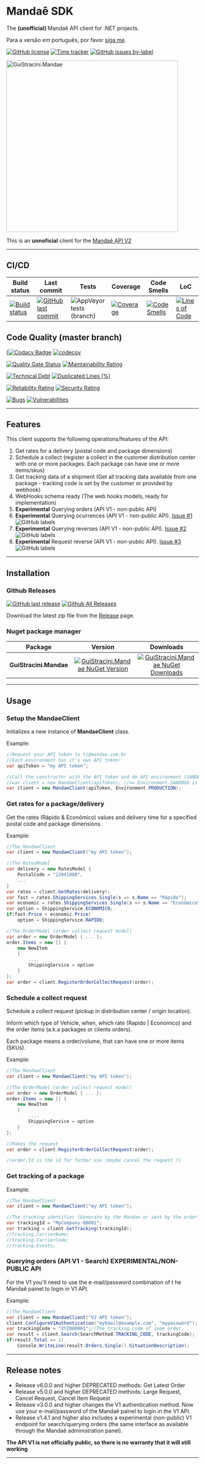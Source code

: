 # Mandaê SDK

The **(unofficial)** Mandaê API client for .NET projects.

Para a versão em português, por favor [siga me](/README.pt-br.md).

[![GitHub license](https://img.shields.io/github/license/guibranco/GuiStracini.Mandae)](https://github.com/guibranco/GuiStracini.Mandae)
[![Time tracker](https://wakatime.com/badge/github/guibranco/GuiStracini.Mandae.svg)](https://wakatime.com/badge/github/guibranco/CGuiStracini.Mandae)
[![GitHub issues by-label](https://img.shields.io/github/issues/guibranco/guistracini.mandae/help%20wanted.svg)](https://github.com/guibranco/guistracini.mandae/issues?q=is%3Aissue+is%3Aopen+label%3A%22help+wanted%22)

<img src="https://raw.githubusercontent.com/guibranco/GuiStracini.Mandae/master/Mandae.png" alt="GuiStracini.Mandae" width="450" height="450" />

This is an **unnoficial** client for the [Mandaê API V2](https://dev.mandae.com.br/api/index.html)

---

## CI/CD

| Build status | Last commit | Tests | Coverage | Code Smells | LoC | 
|--------------|-------------|-------|----------|-------------|-----|
| [![Build status](https://ci.appveyor.com/api/projects/status/2et11cwujyfnsruj?svg=true)](https://ci.appveyor.com/project/guibranco/guistracini-mandae) | [![GitHub last commit](https://img.shields.io/github/last-commit/guibranco/GuiStracini.Mandae/master)](https://github.com/guibranco/GuiStracini.Mandae) | ![AppVeyor tests (branch)](https://img.shields.io/appveyor/tests/guibranco/GuiStracini.Mandae/master?compact_message) | [![Coverage](https://sonarcloud.io/api/project_badges/measure?project=guibranco_GuiStracini.Mandae&metric=coverage&branch=master)](https://sonarcloud.io/dashboard?id=guibranco_GuiStracini.Mandae) | [![Code Smells](https://sonarcloud.io/api/project_badges/measure?project=guibranco_GuiStracini.Mandae&metric=code_smells&branch=master)](https://sonarcloud.io/dashboard?id=guibranco_GuiStracini.Mandae) | [![Lines of Code](https://sonarcloud.io/api/project_badges/measure?project=guibranco_GuiStracini.Mandae&metric=ncloc&branch=master)](https://sonarcloud.io/dashboard?id=guibranco_GuiStracini.Mandae) | 

## Code Quality (master branch)

[[![Codacy Badge](https://app.codacy.com/project/badge/Grade/727443824fe244be840dc6ba2e444c9e)](https://www.codacy.com/gh/guibranco/GuiStracini.Mandae/dashboard?utm_source=github.com&amp;utm_medium=referral&amp;utm_content=guibranco/GuiStracini.Mandae&amp;utm_campaign=Badge_Grade)
[![codecov](https://codecov.io/gh/guibranco/GuiStracini.Mandae/branch/master/graph/badge.svg)](https://codecov.io/gh/guibranco/GuiStracini.Mandae)

[![Quality Gate Status](https://sonarcloud.io/api/project_badges/measure?project=guibranco_GuiStracini.Mandae&metric=alert_status)](https://sonarcloud.io/dashboard?id=guibranco_GuiStracini.Mandae)
[![Maintainability Rating](https://sonarcloud.io/api/project_badges/measure?project=guibranco_GuiStracini.Mandae&metric=sqale_rating)](https://sonarcloud.io/dashboard?id=guibranco_GuiStracini.Mandae)

[![Technical Debt](https://sonarcloud.io/api/project_badges/measure?project=guibranco_GuiStracini.Mandae&metric=sqale_index)](https://sonarcloud.io/dashboard?id=guibranco_GuiStracini.Mandae)
[![Duplicated Lines (%)](https://sonarcloud.io/api/project_badges/measure?project=guibranco_GuiStracini.Mandae&metric=duplicated_lines_density)](https://sonarcloud.io/dashboard?id=guibranco_GuiStracini.Mandae)

[![Reliability Rating](https://sonarcloud.io/api/project_badges/measure?project=guibranco_GuiStracini.Mandae&metric=reliability_rating)](https://sonarcloud.io/dashboard?id=guibranco_GuiStracini.Mandae)
[![Security Rating](https://sonarcloud.io/api/project_badges/measure?project=guibranco_GuiStracini.Mandae&metric=security_rating)](https://sonarcloud.io/dashboard?id=guibranco_GuiStracini.Mandae)

[![Bugs](https://sonarcloud.io/api/project_badges/measure?project=guibranco_GuiStracini.Mandae&metric=bugs)](https://sonarcloud.io/dashboard?id=guibranco_GuiStracini.Mandae)
[![Vulnerabilities](https://sonarcloud.io/api/project_badges/measure?project=guibranco_GuiStracini.Mandae&metric=vulnerabilities)](https://sonarcloud.io/dashboard?id=guibranco_GuiStracini.Mandae)

---

## Features

This client supports the following operations/features of the API:

 1. Get rates for a delivery (postal code and package dimensions)
 2. Schedule a collect (register a collect in the customer distribution center with one or more packages. Each package can have one or more items/skus)
 3. Get tracking data of a shipment (Get all tracking data available from one package - tracking code is set by the customer or provided by webhook)
 4. WebHooks schema ready (The web hooks models, ready for implementation)
 5. **Experimental** Querying orders (API V1 - non-public API)
 6. **Experimental** Querying ocurrences (API V1 - non-public API). [Issue #1](https://github.com/guibranco/GuiStracini.Mandae/issues/1) ![GitHub labels](https://img.shields.io/github/labels/guibranco/BancosBrasileiros/help%20wanted)
 7. **Experimental** Querying reverses (API V1 - non-public API). [Issue #2](https://github.com/guibranco/GuiStracini.Mandae/issues/2) ![GitHub labels](https://img.shields.io/github/labels/guibranco/BancosBrasileiros/help%20wanted)
 8. **Experimental** Request reverse (API V1 - non-public API). [Issue #3](https://github.com/guibranco/GuiStracini.Mandae/issues/3) ![GitHub labels](https://img.shields.io/github/labels/guibranco/BancosBrasileiros/help%20wanted)

---

## Installation

### Github Releases

[![GitHub last release](https://img.shields.io/github/release-date/guibranco/GuiStracini.Mandae.svg?style=flat)](https://github.com/guibranco/GuiStracini.Mandae) [![Github All Releases](https://img.shields.io/github/downloads/guibranco/GuiStracini.Mandae/total.svg?style=flat)](https://github.com/guibranco/GuiStracini.Mandae)

Download the latest zip file from the [Release](https://github.com/GuiBranco/GuiStracini.Mandae/releases) page.

### Nuget package manager

| Package | Version | Downloads |
|------------------|:-------:|:-------:|
| **GuiStracini.Mandae** | [![GuiStracini.Mandae NuGet Version](https://img.shields.io/nuget/v/GuiStracini.Mandae.svg?style=flat)](https://www.nuget.org/packages/GuiStracini.Mandae/) | [![GuiStracini.Mandae NuGet Downloads](https://img.shields.io/nuget/dt/GuiStracini.Mandae.svg?style=flat)](https://www.nuget.org/packages/GuiStracini.Mandae/) |

---

## Usage

### Setup the MandaeClient

Initializes a new instance of **MandaeClient** class.

Example:

```csharp
//Request your API token to ti@mandae.com.br 
//Each environment has it's own API token!
var apiToken = "my API token";

//Call the constructor with the API token and de API environment (SANDBOX | PRODUCTION).
//var client = new MandaeClient(apiToken); //<= Environment.SANDBOX is the default environment.
var client = new MandaeClient(apiToken, Environment.PRODUCTION);
```

### Get rates for a package/delivery

Get the rates (Rápido & Econômico) values and delivery time for a specified postal code and package dimensions.

Example:

```csharp
//The MandaeClient
var client = new MandaeClient("my API token");

//The RatesModel
var delivery = new RatesModel {
	PostalCode = "22041080",
	...
}
var rates = client.GetRates(delivery);
var fast = rates.ShippingServices.Single(s => s.Name == "Rápido");
var economic = rates.ShippingServices.Single(s => s.Name == "Econômico");
var option = ShippingService.ECONOMICO;
if(fast.Price < economic.Price)
	option = ShippingService.RAPIDO;

//The OrderModel (order collect request model)
var order = new OrderModel { ... };
order.Items = new [] {
	new NewItem 
	{
		....
		ShippingService = option
	}
};
var order = client.RegisterOrderCollectRequest(order);
```

### Schedule a collect request

Schedule a collect request (pickup in distribution center / origin location).

Inform which type of Vehicle, when, which rate (Rapido | Economico) and the order items (a.k.a packages or clients orders).

Each package means a order/volume, that can have one or more items (SKUs).

Example:

```csharp
//The MandaeClient
var client = new MandaeClient("my API token");

//The OrderModel (order collect request model)
var order = new OrderModel { ... };
order.Items = new [] {
	new NewItem 
	{
		....
		ShippingService = option
	}
};

//Makes the request
var order = client.RegisterOrderCollectRequest(order);

//order.Id is the id for futher use (maybe cancel the request ?)
```

### Get tracking of a package

Example:

```csharp
//The MandaeClient
var client = new MandaeClient("my API token");

//The tracking identifier (Generate by the Mandae or sent by the order collect request
var trackingId = "MyCompany-00001";
var tracking = client.GetTracking(trackingId);
//tracking.CarrierName;
//tracking.CarrierCode;
//tracking.Events;
```
### Querying orders (API V1 - Search) EXPERIMENTAL/NON-PUBLIC API

For the V1 you'll need to use the e-mail/password combination of t he Mandaê painel to login in V1 API.

Example:

```csharp
//The MandaeClient
var client = new MandaeClient("V2 API token");
client.ConfigureV1Authentication("myEmail@example.com", "mypassword");
var trackingCode = "XYZ000001";//The tracking code of some order
var result = client.Search(SearchMethod.TRACKING_CODE, trackingCode);
if(result.Total == 1)
	Console.WriteLine(result.Orders.Single().SituationDescription);    
```

---

## Release notes

- Release v6.0.0 and higher DEPRECATED methods: Get Latest Order
- Release v5.0.0 and higher DEPRECATED methods: Large Request, Cancel Request, Cancel Item Request
- Release v3.0.0 and higher changes the V1 authentication method. Now use your e-mail/password of the Mandaê painel to login in the V1 API.
- Release v1.4.1 and higher also includes a experimental (non-public) V1 endpoint for search/querying orders (the same interface as available through the Mandaê administration panel).

**The API V1 is not officially public, so there is no warranty that it will still working**

---
